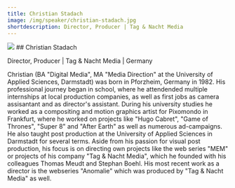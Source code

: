 ```yaml
---
title: Christian Stadach
image: /img/speaker/christian-stadach.jpg
shortdescription: Director, Producer | Tag & Nacht Media
---
```

<img src="/img/speaker/christian-stadach.jpg">
## Christian Stadach 

Director, Producer | Tag & Nacht Media | Germany

Christian (BA "Digital Media", MA "Media Direction" at the University of Applied Sciences, Darmstadt) was born in Pforzheim, Germany in 1982. His professional journey began in school, where he attendended multiple internships at local production companies, as well as first jobs as camera assisantant and as director's assistant. During his university studies he worked as a compositing and motion graphics artist for Pixomondo in Frankfurt, where he worked on projects like "Hugo Cabret", "Game of Thrones", "Super 8" and "After Earth" as well as numerous ad-campaigns. He also taught post production at the University of Applied Sciences in Darmstadt for several terms. Aside from his passion for visual post production, his focus is on directing own projects like the web series "MEM" or projects of his company "Tag & Nacht Media", which he founded with his colleagues Thomas Meudt and Stephan Boehl. His most recent work as a director is the webseries "Anomalie" which was produced by "Tag & Nacht Media" as well. 
